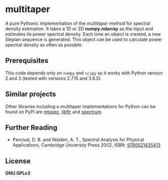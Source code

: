 # multitaper
A pure Pythonic implementation of the *multitaper* method for spectral density estimation. It takes a 1D or 2D **numpy.ndarray** as the input and estimates its power spectral density. Each time an object is created, a new Slepian sequence is generated. This object can be used to calculate power spectral density as often as possible.

## Prerequisites
This code depends only on `numpy` and `scipy` so it works with Python version 2 and 3 (tested with versions 2.7.15 and 3.6.5).

## Similar projects
Other libraries including a multitaper implementations for Python can be found on PyPI are [mtspec](https://pypi.org/project/mtspec/), [libftr](https://pypi.org/project/libtfr/) and [spectrum](https://pypi.org/project/spectrum/).

## Further Reading

* Percival, D. B. and Walden, A. T., Spectral Analysis for Physical Applications, Cambridge University Press 2002, ISBN: [9780521435413](http://www.worldcat.org/oclc/803678734)

## License
**GNU GPLv3**
